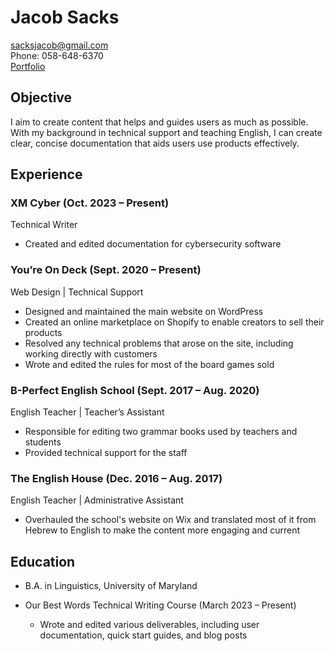 # Jacob Sacks  
[sacksjacob@gmail.com](mailto:sacksjacob@gmail.com)  
Phone: 058-648-6370  
[Portfolio](https://sacksjacob.wixsite.com/home)  

## Objective  
I aim to create content that helps and guides users as much as possible. With my background in technical support and teaching English, I can create clear, concise documentation that aids users use products effectively.

## Experience

### XM Cyber (Oct. 2023 – Present)
Technical Writer
- Created and edited documentation for cybersecurity software

### You’re On Deck (Sept. 2020 – Present)  
Web Design | Technical Support  
- Designed and maintained the main website on WordPress
- Created an online marketplace on Shopify to enable creators to sell their products
- Resolved any technical problems that arose on the site, including working directly with customers
- Wrote and edited the rules for most of the board games sold

### B-Perfect English School (Sept. 2017 – Aug. 2020)  
English Teacher | Teacher’s Assistant  
- Responsible for editing two grammar books used by teachers and students
- Provided technical support for the staff

### The English House (Dec. 2016 – Aug. 2017)  
English Teacher | Administrative Assistant  
- Overhauled the school's website on Wix and translated most of it from Hebrew to English to
make the content more engaging and current

## Education  
- B.A. in Linguistics, University of Maryland

- Our Best Words Technical Writing Course (March 2023 – Present)
  - Wrote and edited various deliverables, including user documentation, quick start guides, and blog posts
